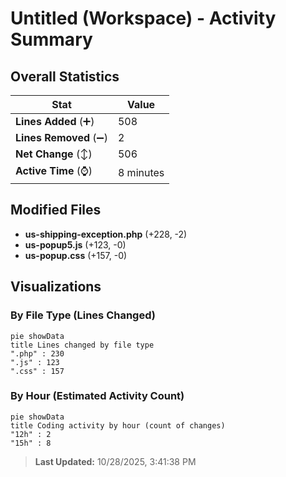 # Untitled (Workspace) - Activity Summary 

## Overall Statistics

| Stat                   | Value                                                             |
| ---------------------- | ----------------------------------------------------------------- |
| **Lines Added** (➕)   | 508                                          |
| **Lines Removed** (➖) | 2                                        |
| **Net Change** (↕)    | 506                |
| **Active Time** (⌚)   | 8 minutes |


## Modified Files
- **us-shipping-exception.php** (+228, -2)
- **us-popup5.js** (+123, -0)
- **us-popup.css** (+157, -0)

## Visualizations

### By File Type (Lines Changed)

```mermaid
pie showData
title Lines changed by file type
".php" : 230
".js" : 123
".css" : 157
```

### By Hour (Estimated Activity Count)

```mermaid
pie showData
title Coding activity by hour (count of changes)
"12h" : 2
"15h" : 8
```


> **Last Updated:** 10/28/2025, 3:41:38 PM